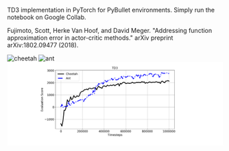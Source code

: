  TD3 implementation in PyTorch for PyBullet environments. 
 Simply run the notebook on Google Collab.

Fujimoto, Scott, Herke Van Hoof, and David Meger. "Addressing function approximation error in actor-critic methods." arXiv preprint arXiv:1802.09477 (2018).

![cheetah](./results/cheetah_training.gif)
![ant](./results/ant_trained.gif)
![score](./results/eval_score.png)


